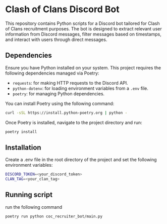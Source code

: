 # Clash of Clans Discord Bot

This repository contains Python scripts for a Discord bot tailored for Clash of Clans recruitment purposes. The bot is designed to extract relevant user information from Discord messages, filter messages based on timestamps, and interact with users through direct messages.

## Dependencies

Ensure you have Python installed on your system. This project requires the following dependencies managed via Poetry:

- `requests`: for making HTTP requests to the Discord API.
- `python-dotenv`: for loading environment variables from a `.env` file.
- `poetry`: for managing Python dependencies.

You can install Poetry using the following command:

```bash
curl -sSL https://install.python-poetry.org | python -
```

Once Poetry is installed, navigate to the project directory and run:

```bash
poetry install
```

## Installation
Create a .env file in the root directory of the project and set the following environment variables:

```bash
DISCORD_TOKEN=<your_discord_token>
CLAN_TAG=<your_clan_tag>
```

## Running script

run the following command
```bash
poetry run python coc_recruiter_bot/main.py
```